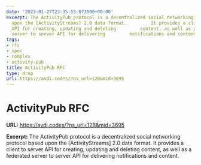 ```yaml
---
date: '2023-01-27T23:35:55.073000+00:00'
excerpt: The ActivityPub protocol is a decentralized social networking protocol         based
  upon the [ActivityStreams] 2.0 data format.         It provides a client to server
  API for creating, updating and deleting         content, as well as a federated
  server to server API for delivering         notifications and content.
tags:
- rfc
- spec
- complex
- activity-pub
title: ActivityPub RFC
type: drop
url: https://avdi.codes/?ns_url=12B&mid=3695
---
```


# ActivityPub RFC

**URL:** https://avdi.codes/?ns_url=12B&mid=3695

**Excerpt:** The ActivityPub protocol is a decentralized social networking protocol         based upon the [ActivityStreams] 2.0 data format.         It provides a client to server API for creating, updating and deleting         content, as well as a federated server to server API for delivering         notifications and content.
